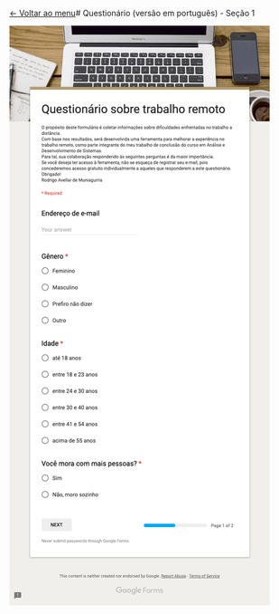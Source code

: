 [<- Voltar ao menu](/README.md#artefatos-do-projeto)# Questionário \(versão em português\) - Seção 1


![Question&#xE1;rio \(vers&#xE3;o em portugu&#xEA;s\) - Se&#xE7;&#xE3;o 1](../../.gitbook/assets/questionario-secao-1.png)

